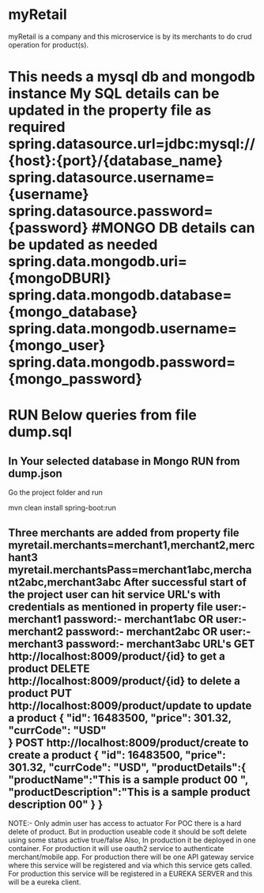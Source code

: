 # myRetail
myRetail is a company and this microservice is by its merchants to do crud operation for product(s).

This needs a mysql db and mongodb instance
My SQL details can be updated in the property file as required
spring.datasource.url=jdbc:mysql://{host}:{port}/{database_name}
spring.datasource.username={username}
spring.datasource.password={password}
#MONGO DB details can be updated as needed
spring.data.mongodb.uri={mongoDBURI}
spring.data.mongodb.database={mongo_database}
spring.data.mongodb.username={mongo_user}
spring.data.mongodb.password={mongo_password}
==============================
RUN Below queries from file dump.sql
================================
In Your selected database in Mongo RUN from dump.json
--------------------------------------------------------
 Go the project folder and run
 
 mvn clean install spring-boot:run
 
Three merchants are added from property file
myretail.merchants=merchant1,merchant2,merchant3
myretail.merchantsPass=merchant1abc,merchant2abc,merchant3abc
After successful start of the project user can hit service URL's with credentials as mentioned in property file
user:- merchant1
password:- merchant1abc
OR
user:- merchant2
password:- merchant2abc
OR
user:- merchant3
password:- merchant3abc
URL's
GET http://localhost:8009/product/{id} to get a product
DELETE http://localhost:8009/product/{id} to delete a product
PUT http://localhost:8009/product/update to update a product
{
    "id": 16483500,
    "price": 301.32,
    "currCode": "USD"	
}
POST http://localhost:8009/product/create to create a product
{
    "id": 16483500,
    "price": 301.32,
    "currCode": "USD",
    "productDetails":{
		"productName":"This is a sample product 00 ",
		"productDescription":"This is a sample product description 00"
	}
}
---
NOTE:- 
Only admin user has access to actuator
For POC there is a hard delete of product.
But in production useable code it should be soft delete using some status active true/false
Also, In production it be deployed in one container. 
For production it will use oauth2 service to authenticate merchant/mobile app.
For production there will be one API gateway service where this service will be registered and via which this service gets called.
For production this service will be registered in a EUREKA SERVER and this will be a eureka client.
